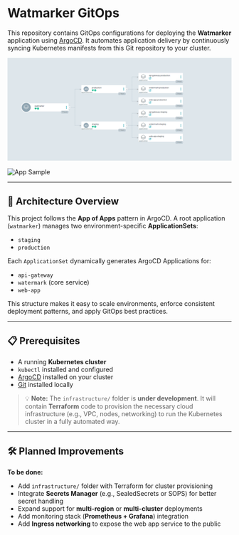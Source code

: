 # Watmarker GitOps

This repository contains GitOps configurations for deploying the **Watmarker** application using [ArgoCD](https://argo-cd.readthedocs.io/). It automates application delivery by continuously syncing Kubernetes manifests from this Git repository to your cluster.

![ArgoCD Deployment](https://github.com/brandoyts/watmarker-gitops/raw/master/diagrams/argocd.png "argocd deployment")

![App Sample](https://github.com/brandoyts/watmarker-gitops/raw/master/diagrams/app-sample "app sample")

---

## 🧠 Architecture Overview

This project follows the **App of Apps** pattern in ArgoCD. A root application (`watmarker`) manages two environment-specific **ApplicationSets**:

- `staging`
- `production`

Each `ApplicationSet` dynamically generates ArgoCD Applications for:

- `api-gateway`
- `watermark` (core service)
- `web-app`

This structure makes it easy to scale environments, enforce consistent deployment patterns, and apply GitOps best practices.

---

## 📋 Prerequisites

- A running **Kubernetes cluster**
- `kubectl` installed and configured
- [ArgoCD](https://argo-cd.readthedocs.io/) installed on your cluster
- [Git](https://git-scm.com/) installed locally

> 💡 **Note:** The `infrastructure/` folder is **under development**. It will contain **Terraform** code to provision the necessary cloud infrastructure (e.g., VPC, nodes, networking) to run the Kubernetes cluster in a fully automated way.

---

## 🛠️ Planned Improvements

**To be done:**

- Add `infrastructure/` folder with Terraform for cluster provisioning
- Integrate **Secrets Manager** (e.g., SealedSecrets or SOPS) for better secret handling
- Expand support for **multi-region** or **multi-cluster** deployments
- Add monitoring stack (**Prometheus + Grafana**) integration
- Add **Ingress networking** to expose the web app service to the public
